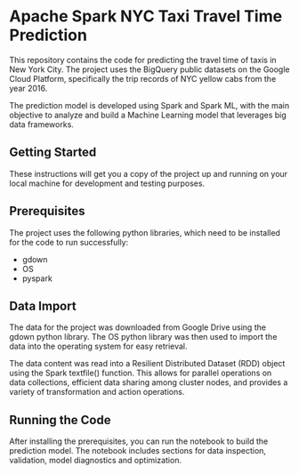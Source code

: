# Apache Spark NYC Taxi Travel Time Prediction

This repository contains the code for predicting the travel time of taxis in New York City. The project uses the BigQuery public datasets on the Google Cloud Platform, specifically the trip records of NYC yellow cabs from the year 2016.

The prediction model is developed using Spark and Spark ML, with the main objective to analyze and build a Machine Learning model that leverages big data frameworks.

## Getting Started
These instructions will get you a copy of the project up and running on your local machine for development and testing purposes.

## Prerequisites
The project uses the following python libraries, which need to be installed for the code to run successfully:
- gdown
- OS
- pyspark


## Data Import
The data for the project was downloaded from Google Drive using the gdown python library. The OS python library was then used to import the data into the operating system for easy retrieval.

The data content was read into a Resilient Distributed Dataset (RDD) object using the Spark textfile() function. This allows for parallel operations on data collections, efficient data sharing among cluster nodes, and provides a variety of transformation and action operations.

## Running the Code
After installing the prerequisites, you can run the notebook to build the prediction model. The notebook includes sections for data inspection, validation, model diagnostics and optimization.